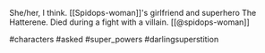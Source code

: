 She/her, I think. [[Spidops-woman]]'s girlfriend and superhero The Hatterene. Died during a fight with a villain. [[@spidops-woman]]

#characters #asked #super_powers #darlingsuperstition 